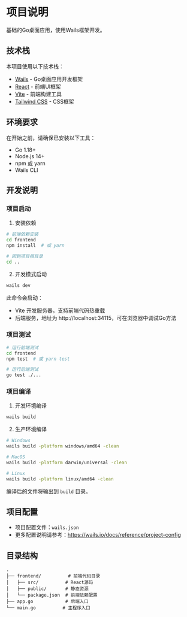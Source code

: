 # 项目说明

基础的Go桌面应用，使用Wails框架开发。
## 技术栈

本项目使用以下技术栈：
- [Wails](https://wails.io/) - Go桌面应用开发框架
- [React](https://react.dev/) - 前端UI框架
- [Vite](https://vitejs.dev/) - 前端构建工具
- [Tailwind CSS](https://tailwindcss.com/) - CSS框架

## 环境要求

在开始之前，请确保已安装以下工具：
- Go 1.18+
- Node.js 14+
- npm 或 yarn
- Wails CLI

## 开发说明

### 项目启动

1. 安装依赖
```bash
# 前端依赖安装
cd frontend
npm install  # 或 yarn

# 回到项目根目录
cd ..
```

2. 开发模式启动
```bash
wails dev
```

此命令会启动：
- Vite 开发服务器，支持前端代码热重载
- 后端服务，地址为 http://localhost:34115，可在浏览器中调试Go方法

### 项目测试

```bash
# 运行前端测试
cd frontend
npm test  # 或 yarn test

# 运行后端测试
go test ./...
```

### 项目编译

1. 开发环境编译
```bash
wails build
```

2. 生产环境编译
```bash
# Windows
wails build -platform windows/amd64 -clean

# MacOS
wails build -platform darwin/universal -clean

# Linux
wails build -platform linux/amd64 -clean
```

编译后的文件将输出到 `build` 目录。

## 项目配置

- 项目配置文件：`wails.json`
- 更多配置说明请参考：https://wails.io/docs/reference/project-config

## 目录结构

```
.
├── frontend/          # 前端代码目录
│   ├── src/          # React源码
│   ├── public/       # 静态资源
│   └── package.json  # 前端依赖配置
├── app.go            # 后端入口
└── main.go          # 主程序入口
